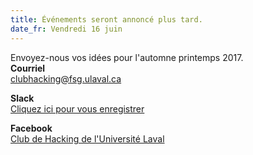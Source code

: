 ```yaml
---
title: Événements seront annoncé plus tard.
date_fr: Vendredi 16 juin
---
```



  <p>
	Envoyez-nous vos idées pour l'automne printemps 2017.
	<br/>
    <b>Courriel</b>
    <br/>
    <a href="mailto:clubhacking@fsg.ulaval.ca">clubhacking@fsg.ulaval.ca</a>
  </p>
  <p>
    <b>Slack</b>
    <br/>
    <a target="_blank" href="http://159.203.173.168:3000/">Cliquez ici pour vous enregistrer</a>
  </p>
  <p>
    <b>Facebook</b>
    <br/>
    <a href="https://www.facebook.com/groups/1603211466559079/" target="_blank">Club de Hacking de l'Université Laval</a>
  </p>

